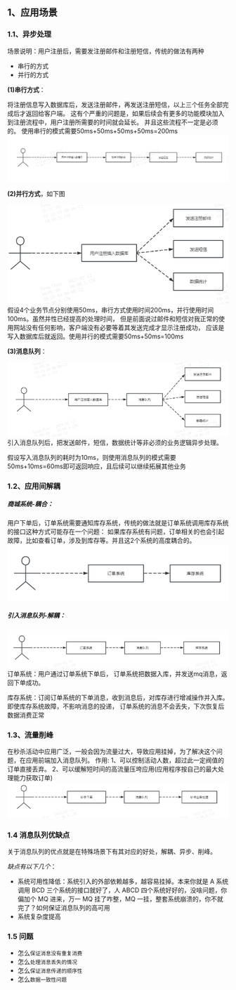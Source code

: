 ## 1、应用场景
### 1.1、异步处理
场景说明：用户注册后，需要发注册邮件和注册短信，传统的做法有两种
* 串行的方式
* 并行的方式

**(1)串行方式**：

将注册信息写入数据库后，发送注册邮件，再发送注册短信，以上三个任务全部完成后才返回给客户端。
这有个严重的问题是，如果后续会有更多的功能模块加入到注册流程中，用户注册所需要的时间就会延长。
并且这些流程不一定是必须的。 使用串行的模式需要50ms+50ms+50ms+50ms=200ms
![串行方式](../../images/rabbitmq/1_chuanxingfangshi.png)

**(2)并行方式**，如下图

![并行方式](../../images/rabbitmq/1_bingxingfangshi.png)
假设4个业务节点分别使用50ms，串行方式使用时间200ms，并行使用时间100ms。虽然并性已经提高的处理时间，
但是前面说过邮件和短信对我正常的使用网站没有任何影响，客户端没有必要等着其发送完成才显示注册成功，
应该是写入数据库后就返回。使用并行的模式需要50ms+50ms=100ms

**(3)消息队列**：

![消息队列](../../images/rabbitmq/1_xiaoxiduilie.png)
引入消息队列后，把发送邮件，短信，数据统计等非必须的业务逻辑异步处理。

假设写入消息队列的耗时为10ms，则使用消息队列的模式需要50ms+10ms=60ms即可返回响应，且后续可以继续拓展其他业务

### 1.2、应用间解耦
##### 商城系统-耦合：
用户下单后，订单系统需要通知库存系统，传统的做法就是订单系统调用库存系统的接口这种方式可能存在一个问题：
如果库存系统有问题，订单相关的也会引起故障，比如查看订单，涉及到库存等。并且这2个系统的高度耦合的。
![应用间解耦](../../images/rabbitmq/1_yingyongjianjieou.png)

##### 引入消息队列-解耦：
![解耦](../../images/rabbitmq/1_jieou.png)
订单系统：用户通过订单系统下单后， 订单系统把数据入库，并发送mq消息，返回下单成功。

库存系统：订阅订单系统的下单消息，收到消息后，对库存进行增减操作并入库。即使库存系统故障，不影响消息的投递，
订单系统的消息不会丢失，下次恢复后数据消费正常

### 1.3、流量削峰
在秒杀活动中应用广泛，一般会因为流量过大，导致应用挂掉，为了解决这个问题，在应用前端加入消息队列。
作用:
1、可以控制活动人数，超过此一定阀值的订单直接丢弃。
2、可以缓解短时间的高流量压垮应用(应用程序按自己的最大处理能力获取订单)
![流量削峰](../../images/rabbitmq/1_liuliangxiaofeng.png)

### 1.4 消息队列优缺点

关于消息队列的优点就是在特殊场景下有其对应的好处，解耦、异步、削峰。

*缺点有以下几个*：
* 系统可用性降低：系统引入的外部依赖越多，越容易挂掉。本来你就是 A 系统调用 BCD 三个系统的接口就好了，人 ABCD 四个系统好好的，没啥问题，你偏加个 MQ 进来，万一 MQ 挂了咋整，MQ 一挂，整套系统崩溃的，你不就完了？如何保证消息队列的高可用
* 系统复杂度提高

### 1.5 问题
* 怎么`保证消息没有重复消费`
* 怎么`处理消息丢失的情况`
* 怎么`保证消息传递的顺序性`
* 怎么`数据一致性问题`
